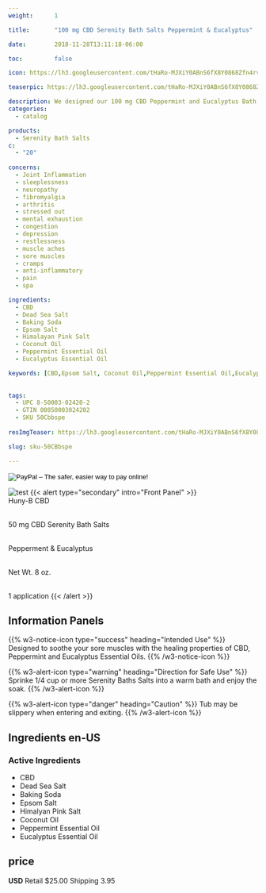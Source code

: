 ```yaml
---
weight:      1

title:       "100 mg CBD Serenity Bath Salts Peppermint & Eucalyptus"

date:        2018-11-28T13:11:18-06:00

toc:         false

icon: https://lh3.googleusercontent.com/tHaRo-MJXiY0ABnS6fX8Y0868Zfn4rvm0tfPcgixrwQB9ow8Wc0Ey8BOtQYoGzHGaKOQcMYQ8T1W1dTpb6MV6wzfRpkGw5amI7YUV9b5NdNiKNJLsSEE3UchkQcxMG8Ng6UYfEEhcg=w120

teaserpic: https://lh3.googleusercontent.com/tHaRo-MJXiY0ABnS6fX8Y0868Zfn4rvm0tfPcgixrwQB9ow8Wc0Ey8BOtQYoGzHGaKOQcMYQ8T1W1dTpb6MV6wzfRpkGw5amI7YUV9b5NdNiKNJLsSEE3UchkQcxMG8Ng6UYfEEhcg=w512

description: We designed our 100 mg CBD Peppermint and Eucalyptus Bath Salts to soothe your sore muscles by taking advantage of the healing properties of CBD, Peppermint and Eucalyptus Essential Oils. Educate Yourself. Learn more now about research regarding active ingredients. 
categories: 
  - catalog

products: 
  - Serenity Bath Salts
c:
  - "20"
  
concerns:
  - Joint Inflammation
  - sleeplessness
  - neuropathy
  - fibromyalgia
  - arthritis
  - stressed out
  - mental exhaustion
  - congestion
  - depression
  - restlessness
  - muscle aches
  - sore muscles
  - cramps
  - anti-inflammatory
  - pain
  - spa 

ingredients:
  - CBD
  - Dead Sea Salt
  - Baking Soda
  - Epsom Salt
  - Himalayan Pink Salt
  - Coconut Oil
  - Peppermint Essential Oil
  - Eucalyptus Essential Oil

keywords: [CBD,Epsom Salt, Coconut Oil,Peppermint Essential Oil,Eucalyptus Essential Oil,Joint Inflammation, sleeplessness,neuropathy,fibromyalgia, arthritis,stressed out,mental exhaustion, congestion,depression, refreshing, restlessness, muscle aches,sore muscles, cramps,anti-inflammatory, pain, spa, relief, bath bomb, aromatherapy, broad spectrum, full spectrum, hemp oil, soak, relaxing, soothe, Himalyan Pink Salt]
  
  
tags: 
  - UPC 8-50003-02420-2
  - GTIN 00850003024202
  - SKU 50Cbbspe
  
resImgTeaser: https://lh3.googleusercontent.com/tHaRo-MJXiY0ABnS6fX8Y0868Zfn4rvm0tfPcgixrwQB9ow8Wc0Ey8BOtQYoGzHGaKOQcMYQ8T1W1dTpb6MV6wzfRpkGw5amI7YUV9b5NdNiKNJLsSEE3UchkQcxMG8Ng6UYfEEhcg=w240

slug: sku-50CBbspe

---
```

<form action="https://www.paypal.com/cgi-bin/webscr" method="post" target="_top">
<input type="hidden" name="cmd" value="_s-xclick">
<input type="hidden" name="hosted_button_id" value="HGVEVHQTU8BE2">
<input type="image" src="https://www.paypalobjects.com/en_US/GB/i/btn/btn_buynowCC_LG.gif" border="0" name="submit" alt="PayPal – The safer, easier way to pay online!">
<img alt="" border="0" src="https://www.paypalobjects.com/en_US/i/scr/pixel.gif" width="1" height="1">
</form>


![test](https://lh3.googleusercontent.com/tHaRo-MJXiY0ABnS6fX8Y0868Zfn4rvm0tfPcgixrwQB9ow8Wc0Ey8BOtQYoGzHGaKOQcMYQ8T1W1dTpb6MV6wzfRpkGw5amI7YUV9b5NdNiKNJLsSEE3UchkQcxMG8Ng6UYfEEhcg=w240)
{{< alert type="secondary" intro="Front Panel" >}}
<br />Huny-B CBD

<br />50 mg CBD Serenity Bath Salts 

<br />Pepperment & Eucalyptus

<br />Net Wt. 8 oz.

<br />1 application
{{< /alert >}}
    
## Information Panels
{{% w3-notice-icon type="success" heading="Intended Use" %}}
Designed to soothe your sore muscles with the healing properties of CBD, Peppermint and Eucalyptus Essential Oils.
{{% /w3-notice-icon %}}

{{% w3-alert-icon 
type="warning" 
heading="Direction for Safe Use" %}}
Sprinke 1/4 cup or more Serenity Baths Salts into a warm bath and enjoy the soak.
{{% /w3-alert-icon %}}

{{% w3-alert-icon 
type="danger" 
heading="Caution" %}}
Tub may be slippery when entering and exiting.
{{% /w3-alert-icon %}}
  

## Ingredients en-US 
### Active Ingredients
* CBD
* Dead Sea Salt
* Baking Soda
* Epsom Salt
* Himalyan Pink Salt
* Coconut Oil
* Peppermint Essential Oil
* Eucalyptus Essential Oil



## price

**USD**
Retail $25.00
Shipping 3.95


